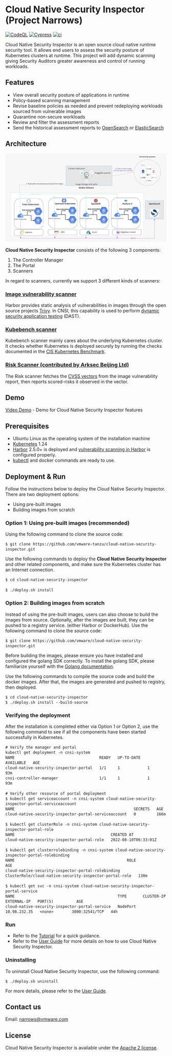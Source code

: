 # Cloud Native Security Inspector (Project Narrows)
[![CodeQL](https://github.com/vmware-tanzu/cloud-native-security-inspector/actions/workflows/codeql.yml/badge.svg)](https://github.com/vmware-tanzu/cloud-native-security-inspector/actions/workflows/codeql.yml)
[![Cypress](https://github.com/vmware-tanzu/cloud-native-security-inspector/actions/workflows/cypress.yml/badge.svg?branch=main)](https://github.com/vmware-tanzu/cloud-native-security-inspector/actions/workflows/cypress.yml)
[![ci](https://github.com/vmware-tanzu/cloud-native-security-inspector/actions/workflows/main.yml/badge.svg?branch=main)](https://github.com/bahmutov/cypress-set-github-status/actions/workflows/main.yml)

Cloud Native Security Inspector is an open source cloud native runtime security tool. It allows end users to assess
the security posture of Kubernetes clusters at runtime. This project will add dynamic scanning giving Security Auditors
greater awareness and control of running workloads.

## Features 
- View overall security posture of applications in runtime  
- Policy-based scanning management
- Revise baseline policies as needed and prevent redeploying workloads sourced from vulnerable images 
- Quarantine non-secure workloads 
- Review and filter the assessment reports
- Send the historical assessment reports to [OpenSearch](https://opensearch.org/) or [ElasticSearch](https://www.elastic.co/elasticsearch/)

## Architecture
  <img src="./docs/pictures/architecture.png">  

**Cloud Native Security Inspector** consists of the following 3 components:
1. The Controller Manager
2. The Portal
3. Scanners

In regard to scanners, currently we support 3 different kinds of scanners:
### [Image vulnerability scanner](https://goharbor.io/docs/main/administration/vulnerability-scanning/)
Harbor provides static analysis of vulnerabilities in images through the open source projects [Trivy](https://github.com/aquasecurity/trivy).
In CNSI, this capability is used to perform [dynamic security application testing](https://www.gartner.com/en/information-technology/glossary/dynamic-application-security-testing-dast) (DAST).

### [Kubebench scanner](https://github.com/aquasecurity/kube-bench)
Kubebench scanner mainly cares about the underlying Kubernetes cluster. 
It checks whether Kubernetes is deployed securely by running the checks documented in the [CIS Kubernetes Benchmark](https://www.cisecurity.org/benchmark/kubernetes/).

### [Risk Scanner (contributed by Arksec Beijing Ltd)](https://arksec.cn/)
The Risk scanner fetches the [CVSS vectors](https://qualysguard.qg2.apps.qualys.com/qwebhelp/fo_portal/setup/cvss_vector_strings.htm)
from the image vulnerability report, then reports scored-risks it observed in the vector.

## Demo
[Video Demo](https://youtu.be/IMxU0UWo-DU) - Demo for Cloud Native Security Inspector features

## Prerequisites
- Ubuntu Linux as the operating system of the installation machine
- [Kubernetes](https://kubernetes.io/) 1.24
- [Harbor](https://goharbor.io/) 2.5.0+ is deployed and [vulnerability scanning in Harbor](https://goharbor.io/docs/main/administration/vulnerability-scanning/) is configured properly.
- [kubectl](https://kubernetes.io/docs/reference/kubectl/) and docker commands are ready to use.

## Deployment & Run
Follow the instructions below to deploy the Cloud Native Security Inspector.
There are two deployment options:
- Using pre-built images
- Building images from scratch  

### Option 1: Using pre-built images (recommended)
Using the following command to clone the source code:
```shell
$ git clone https://github.com/vmware-tanzu/cloud-native-security-inspector.git
```
Use the following commands to deploy the **Cloud Native Security Inspector** and other related components, and make sure the Kubernetes cluster has an Internet connection.

```shell
$ cd cloud-native-security-inspector

$ ./deploy.sh install
```


### Option 2: Building images from scratch
Instead of using the pre-built images, users can also choose to build the images from source. Optionally, after the images are built, they can be pushed to a registry service. (either Harbor or DockerHub). Use the following command to clone the source code:
```shell
$ git clone https://github.com/vmware/cloud-native-security-inspector.git
```
Before building the images, please ensure you have installed and configured the golang SDK correctly. To install the golang SDK, please familiarize yourself with the [Golang documentation](https://go.dev/doc/install). 

Use the following commands to compile the source code and build the docker images. After that, the images are generated and pushed to registry, then deployed. 
```shell
$ cd cloud-native-security-inspector
$ ./deploy.sh install --build-source
```

### Verifying the deployment
After the installation is completed either via Option 1 or Option 2, use the following command to see if all the components have been started successfully in Kubernetes.

```shell
# Verify the manager and portal
kubectl get deployment -n cnsi-system
NAME                                     READY   UP-TO-DATE   AVAILABLE   AGE
cloud-native-security-inspector-portal   1/1     1            1           93m
cnsi-controller-manager                  1/1     1            1           93m

# Verify other resource of portal deployment
$ kubectl get serviceaccount -n cnsi-system cloud-native-security-inspector-portal-serviceaccount
NAME                                                    SECRETS   AGE
cloud-native-security-inspector-portal-serviceaccount   0         166m

$ kubectl get clusterRole -n cnsi-system cloud-native-security-inspector-portal-role
NAME                                          CREATED AT
cloud-native-security-inspector-portal-role   2022-08-10T06:33:01Z

$ kubectl get clusterrolebinding -n cnsi-system cloud-native-security-inspector-portal-rolebinding
NAME                                                 ROLE                                                      AGE
cloud-native-security-inspector-portal-rolebinding   ClusterRole/cloud-native-security-inspector-portal-role   130m

$ kubectl get svc -n cnsi-system cloud-native-security-inspector-portal-service
NAME                                             TYPE       CLUSTER-IP     EXTERNAL-IP   PORT(S)          AGE
cloud-native-security-inspector-portal-service   NodePort   10.98.232.35   <none>        3800:32541/TCP   44h
```

### Run
- Refer to the [Tutorial](docs/TUTORIAL.md) for a quick guidance.
- Refer to the [User Guide](docs/USER-GUIDE.md) for more details on how to use Cloud Native Security Inspector.

### Uninstalling
To uninstall Cloud Native Security Inspector, use the following command:
```shell
$ ./deploy.sh uninstall 
```
For more details, please refer to the [User Guide](docs/USER-GUIDE.md).

## Contact us
Email: narrows@vmware.com  


## License
Cloud Native Security Inspector is available under the [Apache 2 license](LICENSE).
